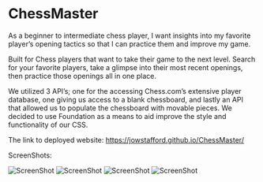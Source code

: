 # ChessMaster

As a beginner to intermediate chess player, I want insights into my favorite player’s opening tactics so that I can practice them and improve my game.

Built for Chess players that want to take their game to the next level. Search for your favorite players, take a glimpse into their most recent openings, then practice those openings all in one place.

We utilized 3 API’s; one for the accessing Chess.com’s extensive player database, one giving us access to a blank chessboard, and lastly an API that allowed us to populate the chessboard with movable pieces. We decided to use Foundation as a means to aid improve the style and functionality of our CSS. 


The link to deployed website: https://jowstafford.github.io/ChessMaster/

ScreenShots:


![ScreenShot](/assets/placeholder-images/chessmaster1.png "screenshot1")
![ScreenShot](/assets/placeholder-images/chessmaster2.png "screenshot1")
![ScreenShot](/assets/placeholder-images/chessmaster3.png "screenshot1")
![ScreenShot](/assets/placeholder-images/chessmaster4.png "screenshot1")
